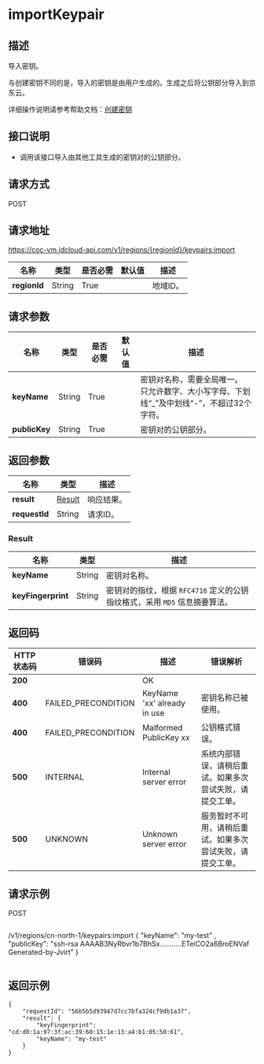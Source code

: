 # importKeypair


## 描述

导入密钥。

与创建密钥不同的是，导入的密钥是由用户生成的。生成之后将公钥部分导入到京东云。

详细操作说明请参考帮助文档：[创建密钥](https://docs.jdcloud.com/cn/virtual-machines/create-keypair)

## 接口说明
- 调用该接口导入由其他工具生成的密钥对的公钥部分。


## 请求方式
POST

## 请求地址
https://coc-vm.jdcloud-api.com/v1/regions/{regionId}/keypairs:import

|名称|类型|是否必需|默认值|描述|
|---|---|---|---|---|
|**regionId**|String|True| |地域ID。|

## 请求参数
|名称|类型|是否必需|默认值|描述|
|---|---|---|---|---|
|**keyName**|String|True| |密钥对名称，需要全局唯一。<br>只允许数字、大小写字母、下划线“_”及中划线“-”，不超过32个字符。<br>|
|**publicKey**|String|True| |密钥对的公钥部分。|


## 返回参数
|名称|类型|描述|
|---|---|---|
|**result**|[Result](importKeypair#Result)|响应结果。|
|**requestId**|String|请求ID。|

### <div id="Result">Result</div>
|名称|类型|描述|
|---|---|---|
|**keyName**|String|密钥对名称。|
|**keyFingerprint**|String|密钥对的指纹，根据 `RFC4716` 定义的公钥指纹格式，采用 `MD5` 信息摘要算法。|

## 返回码
|HTTP状态码|错误码|描述|错误解析|
|---|---|---|---|
|**200**||OK||
|**400**|FAILED_PRECONDITION|KeyName 'xx' already in use|密钥名称已被使用。|
|**400**|FAILED_PRECONDITION|Malformed PublicKey xx|公钥格式错误。|
|**500**|INTERNAL|Internal server error|系统内部错误，请稍后重试。如果多次尝试失败，请提交工单。|
|**500**|UNKNOWN|Unknown server error|服务暂时不可用，请稍后重试。如果多次尝试失败，请提交工单。|

## 请求示例
POST
```
```
/v1/regions/cn-north-1/keypairs:import
{
    "keyName": "my-test" ,
    "publicKey": "ssh-rsa AAAAB3NyRbvr1b7BhSx...........ETeiCO2a6BroENVaf Generated-by-Jvirt"
}
```

```

## 返回示例
```
{
    "requestId": "56b5b5d93947d7cc7bfa324cf9db1a37", 
    "result": {
        "keyFingerprint": "cd:d0:1a:97:3f:ac:39:60:15:1e:13:a4:b1:05:50:61", 
        "keyName": "my-test"
    }
}
```
